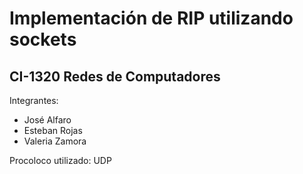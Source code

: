 # Implementación de RIP utilizando sockets
## CI-1320 Redes de Computadores

Integrantes:
* José Alfaro
* Esteban Rojas
* Valeria Zamora

Procoloco utilizado: UDP

